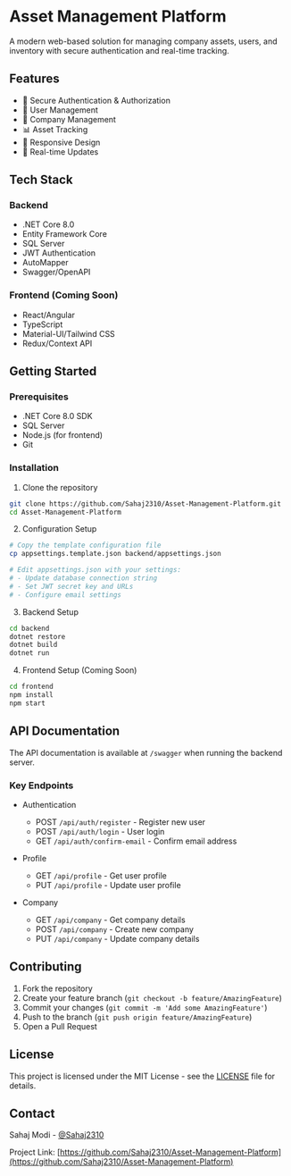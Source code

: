 # Asset Management Platform

A modern web-based solution for managing company assets, users, and inventory with secure authentication and real-time tracking.

## Features

- 🔐 Secure Authentication & Authorization
- 👥 User Management
- 🏢 Company Management
- 📊 Asset Tracking
- 📱 Responsive Design
- 🔄 Real-time Updates

## Tech Stack

### Backend
- .NET Core 8.0
- Entity Framework Core
- SQL Server
- JWT Authentication
- AutoMapper
- Swagger/OpenAPI

### Frontend (Coming Soon)
- React/Angular
- TypeScript
- Material-UI/Tailwind CSS
- Redux/Context API

## Getting Started

### Prerequisites
- .NET Core 8.0 SDK
- SQL Server
- Node.js (for frontend)
- Git

### Installation

1. Clone the repository
```bash
git clone https://github.com/Sahaj2310/Asset-Management-Platform.git
cd Asset-Management-Platform
```

2. Configuration Setup
```bash
# Copy the template configuration file
cp appsettings.template.json backend/appsettings.json

# Edit appsettings.json with your settings:
# - Update database connection string
# - Set JWT secret key and URLs
# - Configure email settings
```

3. Backend Setup
```bash
cd backend
dotnet restore
dotnet build
dotnet run
```

4. Frontend Setup (Coming Soon)
```bash
cd frontend
npm install
npm start
```

## API Documentation

The API documentation is available at `/swagger` when running the backend server.

### Key Endpoints

- Authentication
  - POST `/api/auth/register` - Register new user
  - POST `/api/auth/login` - User login
  - GET `/api/auth/confirm-email` - Confirm email address

- Profile
  - GET `/api/profile` - Get user profile
  - PUT `/api/profile` - Update user profile

- Company
  - GET `/api/company` - Get company details
  - POST `/api/company` - Create new company
  - PUT `/api/company` - Update company details

## Contributing

1. Fork the repository
2. Create your feature branch (`git checkout -b feature/AmazingFeature`)
3. Commit your changes (`git commit -m 'Add some AmazingFeature'`)
4. Push to the branch (`git push origin feature/AmazingFeature`)
5. Open a Pull Request

## License

This project is licensed under the MIT License - see the [LICENSE](LICENSE) file for details.

## Contact

Sahaj Modi - [@Sahaj2310](https://github.com/Sahaj2310)

Project Link: [https://github.com/Sahaj2310/Asset-Management-Platform](https://github.com/Sahaj2310/Asset-Management-Platform) 